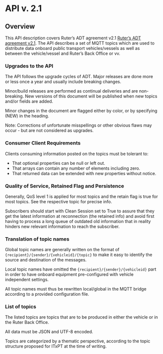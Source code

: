 # API v. 2.1

## Overview
This API description covers Ruter’s ADT agreement v2.1 [Ruter’s ADT agreement v2.1](https://ruter.atlassian.net/wiki/spaces/DS/pages/953483265 "https://ruter.atlassian.net/wiki/spaces/DS/pages/953483265"). The API describes a set of MQTT topics which are used to distribute data onboard public transport vehicles/vessels as well as between the vehicle/vessel and Ruter’s Back Office or vv.

### Upgrades to the API
The API follows the upgrade cycles of ADT. Major releases are done more or less once a year and usually include breaking changes.

Minor/build releases are performed as continual deliveries and are non-breaking. New versions of this document will be published when new topics and/or fields are added.

Minor changes in the document are flagged either by color, or by specifying (NEW) in the heading.

Note: Corrections of unfortunate misspellings or other obvious flaws may occur - but are not considered as upgrades.

### Consumer Client Requirements
Clients consuming information posted on the topics must be tolerant to:
- That optional properties can be null or left out.
- That arrays can contain any number of elements including zero.
- That returned data can be extended with new properties without notice.

### Quality of Service, Retained Flag and Persistence
Generally, QoS level 1 is applied for most topics and the retain flag is true for most topics. See the respective topic for precise info.

Subscribers should start with Clean Session set to True to assure that they get the latest information at reconnection (the retained info) and avoid first having to process a long queue of outdated old information that in reality hinders new relevant information to reach the subscriber.

### Translation of topic names
Global topic names are generally written on the format of `{recipient}/{sender}/{vehicleid}/{topic}` to make it easy to identify the source and destination of the messages.

Local topic names have omitted the `{recipient}/{sender}/{vehicleid}` part in order to have onboard equipment pre-configured with vehicle independent settings.

All topic names must thus be rewritten local/global in the MQTT bridge according to a provided configuration file.
### List of topics
The listed topics are topics that are to be produced in either the vehicle or in the Ruter Back Office.

All data must be JSON and UTF-8 encoded.

Topics are categorized by a thematic perspective, according to the topic structure proposed for ITxPT at the time of writing.
